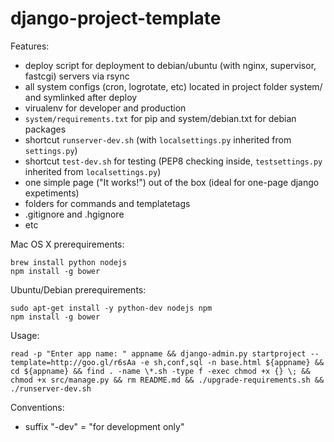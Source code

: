 django-project-template
=======================

Features:
 * deploy script for deployment to debian/ubuntu (with nginx, supervisor, fastcgi) servers via rsync
 * all system configs (cron, logrotate, etc) located in project folder system/ and symlinked after deploy
 * virualenv for developer and production
 * `system/requirements.txt` for pip and system/debian.txt for debian packages
 * shortcut `runserver-dev.sh` (with `localsettings.py` inherited from `settings.py`)
 * shortcut `test-dev.sh` for testing (PEP8 checking inside, `testsettings.py` inherited from `localsettings.py`)
 * one simple page ("It works!") out of the box (ideal for one-page django expetiments)
 * folders for commands and templatetags
 * .gitignore and .hgignore
 * etc

Mac OS X prerequirements:
```shell
brew install python nodejs
npm install -g bower
```

Ubuntu/Debian prerequirements:
```shell
sudo apt-get install -y python-dev nodejs npm
npm install -g bower
```

Usage:
```shell
read -p "Enter app name: " appname && django-admin.py startproject --template=http://goo.gl/r6sAa -e sh,conf,sql -n base.html ${appname} && cd ${appname} && find . -name \*.sh -type f -exec chmod +x {} \; && chmod +x src/manage.py && rm README.md && ./upgrade-requirements.sh && ./runserver-dev.sh
```

Conventions:
 * suffix "-dev" = "for development only"
